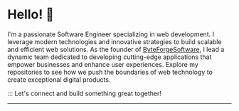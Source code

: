 # Hello! 👋

I'm a passionate Software Engineer specializing in web development. I leverage modern technologies and innovative strategies to build scalable and efficient web solutions. As the founder of [ByteForgeSoftware](https://www.byteforgesoftware.co.uk), I lead a dynamic team dedicated to developing cutting-edge applications that empower businesses and enhance user experiences. Explore my repositories to see how we push the boundaries of web technology to create exceptional digital products. 

::: Let's connect and build something great together!

 -------------------
 
